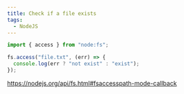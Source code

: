 ```yaml
---
title: Check if a file exists
tags:
  - NodeJS
---
```


```javascript
import { access } from "node:fs";

fs.access("file.txt", (err) => {
  console.log(err ? "not exist" : "exist");
});
```

https://nodejs.org/api/fs.html#fsaccesspath-mode-callback
